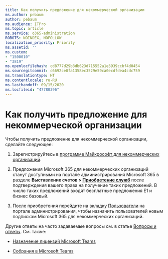 ```yaml
---
title: Как получить предложение для некоммерческой организации
ms.author: pebaum
author: pebaum
ms.audience: ITPro
ms.topic: article
ms.service: o365-administration
ROBOTS: NOINDEX, NOFOLLOW
localization_priority: Priority
ms.assetid: ''
ms.custom:
- "1500010"
- "3819"
ms.openlocfilehash: cd8777d29b3db623d715552a1e3939ccbf4d0454
ms.sourcegitcommit: c6692ce0fa1358ec3529e59ca0ecdfdea4cdc759
ms.translationtype: HT
ms.contentlocale: ru-RU
ms.lasthandoff: 09/15/2020
ms.locfileid: "47780396"
---
```

# <a name="how-to-get-nonprofit-offers"></a>Как получить предложение для некоммерческой организации

Чтобы получить предложение для некоммерческой организации, сделайте следующее:

1. Зарегистрируйтесь в [программе Майкрософт для некоммерческих организаций](https://go.microsoft.com/fwlink/p/?linkid=2008962).

2. Предложения Microsoft 365 для некоммерческих организаций станут доступными на портале администрирования Microsoft 365 в разделе **Выставление счетов > [Приобретение служб](https://go.microsoft.com/fwlink/p/?linkid=868433)** после подтверждения вашего права на получение таких предложений. В число таких предложений входят бесплатные предложения E1 и бизнес базовый.

3. После приобретения перейдите на вкладку [Пользователи](https://admin.microsoft.com/Adminportal/Home#/users) на портале администрирования, чтобы назначить пользователей новым подпискам Microsoft 365 для некоммерческих организаций.

Другие ответы на часто задаваемые вопросы см. в статье [Вопросы и ответы](https://www.microsoft.com/microsoft-365/nonprofit/office-365-nonprofit#coreui-heading-67lnrlz). См. также:

- [Назначение лицензий Microsoft Teams](https://docs.microsoft.com/MicrosoftTeams/assign-teams-licenses)

- [Собрания в Microsoft Teams](https://docs.microsoft.com/MicrosoftTeams/tutorial-meetings-in-teams)
